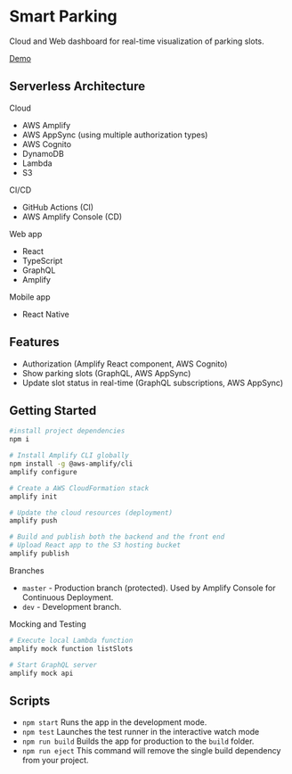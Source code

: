 # Smart Parking
Cloud and Web dashboard for real-time visualization of parking slots.

[Demo](https://master.dgbzjrhjbwl3h.amplifyapp.com/)


## Serverless Architecture

Cloud
- AWS Amplify
- AWS AppSync (using multiple authorization types)
- AWS Cognito
- DynamoDB
- Lambda
- S3

CI/CD
- GitHub Actions (CI)
- AWS Amplify Console (CD)

Web app
- React
- TypeScript
- GraphQL
- Amplify

Mobile app
- React Native

## Features

- Authorization (Amplify React component, AWS Cognito)
- Show parking slots (GraphQL, AWS AppSync)
- Update slot status in real-time (GraphQL subscriptions, AWS AppSync)


## Getting Started


```sh
#install project dependencies
npm i

# Install Amplify CLI globally
npm install -g @aws-amplify/cli
amplify configure

# Create a AWS CloudFormation stack
amplify init

# Update the cloud resources (deployment)
amplify push

# Build and publish both the backend and the front end
# Upload React app to the S3 hosting bucket
amplify publish
```

Branches
- `master` - Production branch (protected). Used by Amplify Console for Continuous Deployment.
- `dev` - Development branch.


Mocking and Testing
```sh
# Execute local Lambda function
amplify mock function listSlots

# Start GraphQL server
amplify mock api
```


## Scripts

- `npm start` Runs the app in the development mode.
- `npm test` Launches the test runner in the interactive watch mode
- `npm run build` Builds the app for production to the `build` folder.
- `npm run eject` This command will remove the single build dependency from your project.